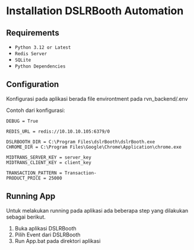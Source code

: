 # Installation DSLRBooth Automation

## Requirements
* `Python 3.12 or Latest`
* `Redis Server`
* `SQLite`
* `Python Dependencies`

## Configuration
Konfigurasi pada aplikasi berada file environtment pada rvn_backend/.env

Contoh dari konfigurasi:
    
    DEBUG = True

    REDIS_URL = redis://10.10.10.105:6379/0

    DSLRBOOTH_DIR = C:\Program Files\dslrBooth\dslrBooth.exe
    CHROME_DIR = C:\Program Files\Google\Chrome\Application\chrome.exe

    MIDTRANS_SERVER_KEY = server_key
    MIDTRANS_CLIENT_KEY = client_key

    TRANSACTION_PATTERN = Transaction-
    PRODUCT_PRICE = 25000

## Running App
Untuk melakukan running pada aplikasi ada beberapa step yang dilakukan sebagai berikut.

1. Buka aplikasi DSLRBooth
2. Pilih Event dari DSLRBooth
3. Run App.bat pada direktori aplikasi